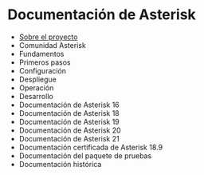 # Documentación de Asterisk
* [Sobre el proyecto](1.Sobre_el_proyecto/index.md)
* Comunidad Asterisk
* Fundamentos
* Primeros pasos
* Configuración
* Despliegue
* Operación
* Desarrollo
* Documentación de Asterisk 16
* Documentación de Asterisk 18
* Documentación de Asterisk 19
* Documentación de Asterisk 20
* Documentación de Asterisk 21
* Documentación certificada de Asterisk 18.9
* Documentación del paquete de pruebas
* Documentación histórica